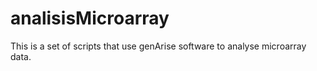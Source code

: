 # analisisMicroarray


This is a set of scripts that use genArise software to analyse microarray data.

